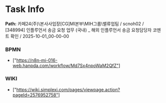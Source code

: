 # Task Info

**Path:** 카페24(주)\본사사업장\[CG]MI본부\MIH그룹\밸류업팀 / scnoh02 / [348994] 인플루언서 송금 요청 업무 (국내) _ 해외 인플루언서 송금 요청담당자 코멘트 확인 / 2025-10-01_00-00-00

### BPMN
- ["https://n8n-mi-016-web.hanpda.com/workflow/Md7Sx4npoWaM2QfZ"]

### WIKI
- ["https://wiki.simplexi.com/pages/viewpage.action?pageId=2576952758"]

